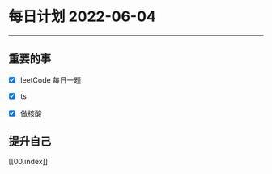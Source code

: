#  每日计划 2022-06-04
---
## 重要的事
- [x]  leetCode 每日一题
- [x]  ts
- [x]  做核酸



## 提升自己




[[00.index]]








